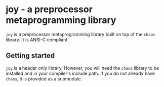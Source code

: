 # joy - a preprocessor metaprogramming library
`joy` is a preprocessor metaprogramming library built on top of the `chaos`
library. It is ANSI-C compliant.


## Getting started
`joy` is a header only library. However, you will need the `chaos` library
to be installed and in your compiler's include path. If you do not already
have `chaos`, it is provided as a submodule.

